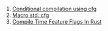  1. [Conditional compilation using cfg](https://doc.rust-lang.org/rust-by-example/attribute/cfg.html)
 2. [Macro std::cfg](https://doc.rust-lang.org/std/macro.cfg.html)
 3. [Compile Time Feature Flags In Rust](https://www.worthe-it.co.za/blog/2018-11-18-compile-time-feature-flags-in-rust.html)
